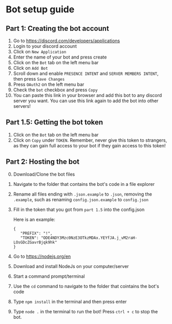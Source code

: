 # Bot setup guide

## Part 1: Creating the bot account

1. Go to https://discord.com/developers/applications
2. Login to your discord account
3. Click on `New Application`
4. Enter the name of your bot and press create
5. Click on the `Bot` tab on the left menu bar
6. Click on `Add Bot`
7. Scroll down and enable `PRESENCE INTENT` and `SERVER MEMBERS INTENT`, then press `Save Changes`
8. Press `OAuth2` on the left menu bar
9. Check the `bot` checkbox and press `Copy`
10. You can paste this link in your browser and add this bot to any discord server you want. You can use this link again to add the bot into other servers!

## Part 1.5: Getting the bot token

1. Click on the `Bot` tab on the left menu bar
2. Click on `Copy` under `TOKEN`. Remember, never give this token to strangers, as they can gain full access to your bot if they gain access to this token!

## Part 2: Hosting the bot

0. Download/Clone the bot files
1. Navigate to the folder that contains the bot's code in a file explorer
2. Rename all files ending with `.json.example` to `.json`, removing the `.example`, such as renaming `config.json.example` to `config.json`
3. Fill in the token that you got from `part 1.5` into the config.json

   Here is an example:

   ```
   {
      "PREFIX": "!",
      "TOKEN": "ODE4NDY3Mzc0NzE3OTkzMDAx.YEYfJA.j_vM2raH-LOsGDcZGavrBjqk9hk"
   }
   ```

4. Go to https://nodejs.org/en
5. Download and install NodeJs on your computer/server
6. Start a command prompt/terminal
7. Use the `cd` command to navigate to the folder that cointains the bot's code
8. Type `npm install` in the terminal and then press enter
9. Type `node .` in the terminal to run the bot! Press `ctrl + c` to stop the bot.
